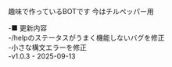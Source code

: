 趣味で作っているBOTです
今はチルペッパー用

-■ 更新内容  
-/helpのステータスがうまく機能しないバグを修正  
-小さな構文エラーを修正  
-v1.0.3 - 2025-09-13  